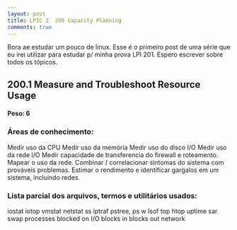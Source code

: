 ```yaml
---
layout: post
title: LPIC 2  200 Capacity Planning
comments: true
---
```


Bora ae estudar um pouco de linux. Esse é o primeiro post de uma série que eu irei utilizar para estudar p/ minha prova LPI 201. Espero escrever sobre todos os tópicos.

## 200.1 Measure and Troubleshoot Resource Usage
#### Peso: 6

### Áreas de conhecimento:

 Medir uso da CPU
 Medir uso da memória
 Medir uso do disco I/O
 Medir uso da rede I/O
 Medir capacidade de transferencia do firewall e roteamento.
 Mapear o uso da rede.
 Combinar / correlacionar sintomas do sistema com prováveis problemas.
 Estimar o rendimento e identificar gargalos em um sistema, incluindo redes.

### Lista parcial dos arquivos, termos e utilitários usados:
 iostat
 iotop
 vmstat
 netstat
 ss
 iptraf
 pstree, ps
 w
 lsof
 top
 htop
 uptime
 sar
 swap
 processes blocked on I/O
 blocks in
 blocks out
 network
